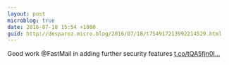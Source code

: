 ```yaml
---
layout: post
microblog: true
date: 2016-07-18 15:54 +1000
guid: http://desparoz.micro.blog/2016/07/18/t754917213992214529.html
---
```

Good work @FastMail in adding further security features
[t.co/tQA5fjn0I...](https://t.co/tQA5fjn0Ig)
